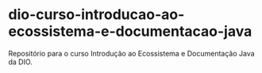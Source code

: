 # dio-curso-introducao-ao-ecossistema-e-documentacao-java
 Repositório para o curso Introdução ao Ecossistema e Documentação Java da DIO.
